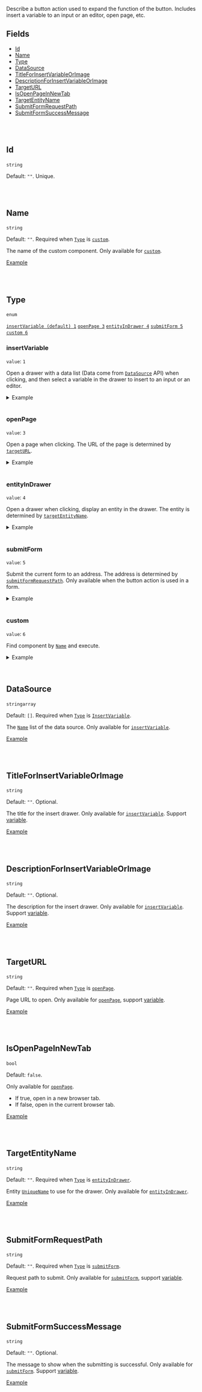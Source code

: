 Describe a button action used to expand the function of the button. Includes insert a variable to an input or an editor, open page, etc.

## Fields
- [Id](#Id)
- [Name](#Name)
- [Type](#Type)
- [DataSource](#DataSource)
- [TitleForInsertVariableOrImage](#TitleForInsertVariableOrImage)
- [DescriptionForInsertVariableOrImage](#DescriptionForInsertVariableOrImage)
- [TargetURL](#TargetURL)
- [IsOpenPageInNewTab](#IsOpenPageInNewTab)
- [TargetEntityName](#TargetEntityName)
- [SubmitFormRequestPath](#SubmitFormRequestPath)
- [SubmitFormSuccessMessage](#SubmitFormSuccessMessage)

<br>
<br>

## Id

`string`

Default: `""`. Unique.

<br>
<br>

## Name

`string`

Default: `""`. Required when [`Type`](#Type) is [`custom`](#custom).

The name of the custom component. Only available for [`custom`](#custom).

[Example](#customexample)

<br>
<br>

## Type

`enum`

[`insertVariable (default) 1`](#insertVariable) [`openPage 3`](#openPage) [`entityInDrawer 4`](#entityInDrawer) [`submitForm 5`](#submitForm) [`custom 6`](#custom)

### insertVariable

`value`: `1`

Open a drawer with a data list (Data come from [`DataSource`](#DataSource) API) when clicking, and then select a variable in the drawer to insert to an input or an editor.

<details>
<summary id="insertvariableexample">Example</summary>

Below is part of the [New Trigger](https://dash11.comm100.io/ui/10100000/ticketing/settings/triggers/new) page.

Configurations of the button action are:
- `type`: `insertVariable`
- `dataSource`: `["ticketingField"]`
- `titleForInsertVariableOrImage`: `Add a Field`
- `descriptionForInsertVariableOrImage`: `Add a macro parameter into this email or canned response`

![InsertVariable.png](/.attachments/InsertVariable-d6a320a0-a79c-4d61-b257-d44141aaba7f.png)
</details>

<br>

### openPage

`value`: `3`

Open a page when clicking. The URL of the page is determined by [`targetURL`](#targetURL).

<details>
<summary id="openpageexample">Example</summary>

Below is part of the [Installation](https://dash11.comm100.io/ui/10100000/livechat/campaign/installation/) page.

Configurations of the button action are:
- `type`: `openPage`
- `targetURL`: `https://@currentDomain/frontEnd/assets/livechat/previewpage/?campaignId=@query.scopingcampaignid&siteId=@site.siteId`
- `isOpenPageInNewTab`: `true`

![OpenPage.png](/.attachments/OpenPage-46101d35-dfd3-48f2-a4f1-dbe9ba138ee8.png)
</details>

<br>

### entityInDrawer

`value`: `4`

Open a drawer when clicking, display an entity in the drawer. The entity is determined by [`targetEntityName`](#targetEntityName).

<details>
<summary id="entityindrawerexample">Example</summary>

Below is part of the [Installation](https://dash11.comm100.io/ui/10100000/livechat/campaign/installation/) page.

Configurations of the button action are:
- `type`: `entityInDrawer`
- `targetEntityName`: `emailInstallationCode`

![EntityInDrawer.png](/.attachments/EntityInDrawer-89c34f29-7eae-4482-9706-091551bcbdb2.png)
</details>

<br>

### submitForm

`value`: `5`

Submit the current form to an address. The address is determined by [`submitFormRequestPath`](#submitFormRequestPath). Only available when the button action is used in a form.

<details>
<summary id="submitformexample">Example</summary>

Below is part of the [Installation](https://dash11.comm100.io/ui/10100000/livechat/campaign/installation/) page (email your code to your webmaster).

Configurations of the button action are:
- `type`: `submitForm`
- `submitFormRequestPath`: `/livechat/campaigns/@query.scopingcampaignid/installation:emailCode`
- `submitFormSuccessMessage`: `Code sent successfully.`

![SubmitForm.png](/.attachments/SubmitForm-835c4656-4e28-4e67-8e87-e373bcc1e765.png)
</details>

<br>

### custom

`value`: `6`

Find component by [`Name`](#Name) and execute.

<details>
<summary id="customexample">Example</summary>

Below is part of the [New Article](https://dash11.comm100.io/ui/10100000/kb/knowledgebases/articles/new) page.

Configurations of the button action are:
- `name`: `CKBPreviewArticleButton`
- `type`: `custom`

![Custom.png](/.attachments/Custom-3524f08c-9e9a-4523-be83-94167c265ff9.png)
</details>

<br>
<br>

## DataSource

`stringarray`

Default: `[]`. Required when [`Type`](#Type) is [`InsertVariable`](#InsertVariable).

The [`Name`](/References/UI/Data-Source#Name) list of the data source. Only available for [`insertVariable`](#insertVariable).

[Example](#insertvariableexample)

<br>
<br>

## TitleForInsertVariableOrImage

`string`

Default: `""`. Optional.

The title for the insert drawer. Only available for [`insertVariable`](#insertVariable). Support [variable](/References/UI/Variables).

[Example](#insertvariableexample)

<br>
<br>

## DescriptionForInsertVariableOrImage

`string`

Default: `""`. Optional.

The description for the insert drawer. Only available for [`insertVariable`](#insertVariable). Support [variable](/References/UI/Variables).

[Example](#insertvariableexample)

<br>
<br>

## TargetURL

`string`

Default: `""`. Required when [`Type`](#Type) is [`openPage`](#openPage).

Page URL to open. Only available for [`openPage`](#openPage), support [variable](/References/UI/Variables).

[Example](#openpageexample)

<br>
<br>

## IsOpenPageInNewTab

`bool`

Default: `false`.

Only available for [`openPage`](#openPage).

- If true, open in a new browser tab.
- If false, open in the current browser tab.

[Example](#openpageexample)

<br>
<br>

## TargetEntityName

`string`

Default: `""`. Required when [`Type`](#Type) is [`entityInDrawer`](#entityInDrawer).

Entity [`UniqueName`](/References/Entity#UniqueName) to use for the drawer. Only available for [`entityInDrawer`](#entityInDrawer).

[Example](#entityindrawerexample)

<br>
<br>

## SubmitFormRequestPath

`string`

Default: `""`. Required when [`Type`](#Type) is [`submitForm`](#submitForm).

Request path to submit. Only available for [`submitForm`](#submitForm), support [variable](/References/UI/Variables).

[Example](#submitformexample)

<br>
<br>

## SubmitFormSuccessMessage

`string`

Default: `""`. Optional.

The message to show when the submitting is successful. Only available for [`submitForm`](#submitForm). Support [variable](/References/UI/Variables).

[Example](#submitformexample)